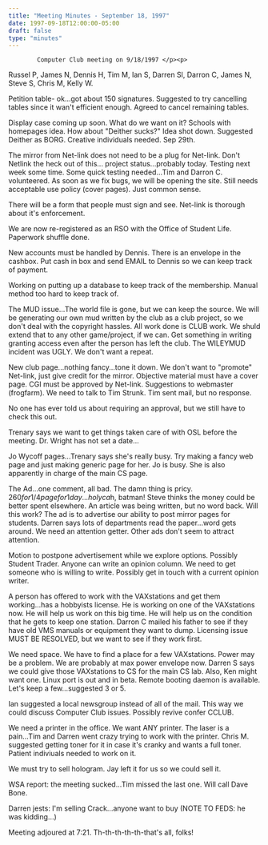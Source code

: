 ```yaml
---
title: "Meeting Minutes - September 18, 1997"
date: 1997-09-18T12:00:00-05:00
draft: false
type: "minutes"
---
```


			Computer Club meeting on 9/18/1997 </p><p>
Russel P, James N, Dennis H, Tim M, Ian S, Darren Sl, Darron C, James N, Steve  S, Chris M, Kelly W. </p><p>
Petition table- ok...got about 150 signatures.  Suggested to try cancelling tables since it wan't efficient enough.  Agreed to cancel remaining tables. </p><p>
Display case coming up soon.  What do we want on it?  Schools with homepages idea.  How about "Deither sucks?"  Idea shot down.  Suggested Deither as BORG. Creative individuals needed.  Sep 29th. </p><p>
The mirror from Net-link does not need to be a plug for Net-link.  Don't  Netlink the heck out of this... project status...probably today.  Testing next week some time.  Some quick testing needed...Tim and Darron C. volunteered. As soon as we fix bugs, we will be opening the site.  Still needs acceptable use policy (cover pages).  Just common sense.   </p><p>
There will be a form that people must sign and see.  Net-link is thorough about it's enforcement. </p><p>
We are now re-registered as an RSO with the Office of Student Life.  Paperwork shuffle done. </p><p>
New accounts must be handled by Dennis.  There is an envelope in the cashbox. Put cash in box and send EMAIL to Dennis so we can keep track of payment. </p><p>
Working on putting up a database to keep track of the membership.  Manual method too hard to keep track of. </p><p>
The MUD issue...The world file is gone, but we can keep the source.  We will be generating our own mud written by the club as a club project, so we don't deal with the copyright hassles.  All work done is CLUB work.  We shuld extend that to any other game/project, if we can.  Get something in writing granting access even after the person has left the club.  The WILEYMUD incident was UGLY.  We don't want a repeat.   </p><p>
New club page...nothing fancy...tone it down.  We don't want to "promote" Net-link, just give credit for the mirror.  Objective material must have a cover page.  CGI must be approved by Net-link.  Suggestions to webmaster (frogfarm).  We need to talk to Tim Strunk.  Tim sent mail, but no response. </p><p>
No one has ever told us about requiring an approval, but we still have to check this out. </p><p>
Trenary says we want to get things taken care of with OSL before the meeting. Dr. Wright has not set a date... </p><p>
Jo Wycoff pages...Trenary says she's really busy.  Try making a fancy web page and just making generic page for her.  Jo is busy.  She is also apparently in charge of the main CS page. </p><p>
The Ad...one comment, all bad.  The damn thing is pricy.  $260 for 1/4 page for 1 day...holy ca$h, batman!  Steve thinks the money could be better spent elsewhere.  An article was being written, but no word back.  Will this work? The ad is to advertise our ability to post mirror pages for students.  Darren says lots of departments read the paper...word gets around.  We need an attention getter.  Other ads don't seem to attract attention.   </p><p>
Motion to postpone advertisement while we explore options.  Possibly Student Trader.  Anyone can write an opinion column.  We need to get someone who is willing to write.  Possibly get in touch with a current opinion writer. </p><p>
A person has offered to work with the VAXstations and get them working...has a hobbyists license.  He is working on one of the VAXstations now.  He will help us work on this big time.  He will help us on the condition that he gets to keep one station.  Darron C mailed his father to see if they have old VMS manuals or equipment they want to dump.  Licensing issue MUST BE RESOLVED, but we want to see if they work first. </p><p>
We need space.  We have to find a place for a few VAXstations.  Power may be a problem.  We are probably at max power envelope now.  Darren S says we could give those VAXstations to CS for the main CS lab.  Also, Ken might want one. Linux port is out and in beta.  Remote booting daemon is available.  Let's keep a few...suggested 3 or 5.   </p><p>
Ian suggested a local newsgroup instead of all of the mail.  This way we could discuss Computer Club issues.  Possibly revive confer CCLUB.  </p><p>
We need a printer in the office.  We want ANY printer.  The laser is a pain...Tim and Darren went crazy trying to work with the printer.  Chris M. suggested getting toner for it in case it's cranky and wants a full toner. Patient indiviuals needed to work on it. </p><p>
We must try to sell hologram.  Jay left it for us so we could sell it. </p><p>
WSA report: the meeting sucked...Tim missed the last one.  Will call Dave Bone. </p><p>
Darren jests: I'm selling Crack...anyone want to buy (NOTE TO FEDS: he was kidding...) </p><p>
Meeting adjoured at 7:21.  Th-th-th-th-th-that's all, folks! </p><p>
</p>

